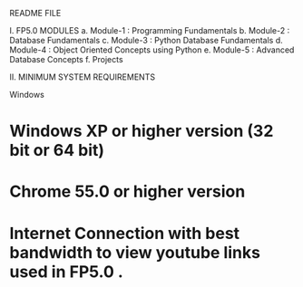 README FILE

I. FP5.0 MODULES
	a. Module-1 : Programming Fundamentals
	b. Module-2 : Database Fundamentals
	c. Module-3 : Python Database Fundamentals
	d. Module-4 : Object Oriented Concepts using Python
	e. Module-5 : Advanced Database Concepts
	f. Projects


II. MINIMUM SYSTEM REQUIREMENTS 

Windows 
# Windows XP or higher version (32 bit or 64 bit)
# Chrome 55.0 or higher version
# Internet Connection with best bandwidth to view youtube links used in FP5.0 .

